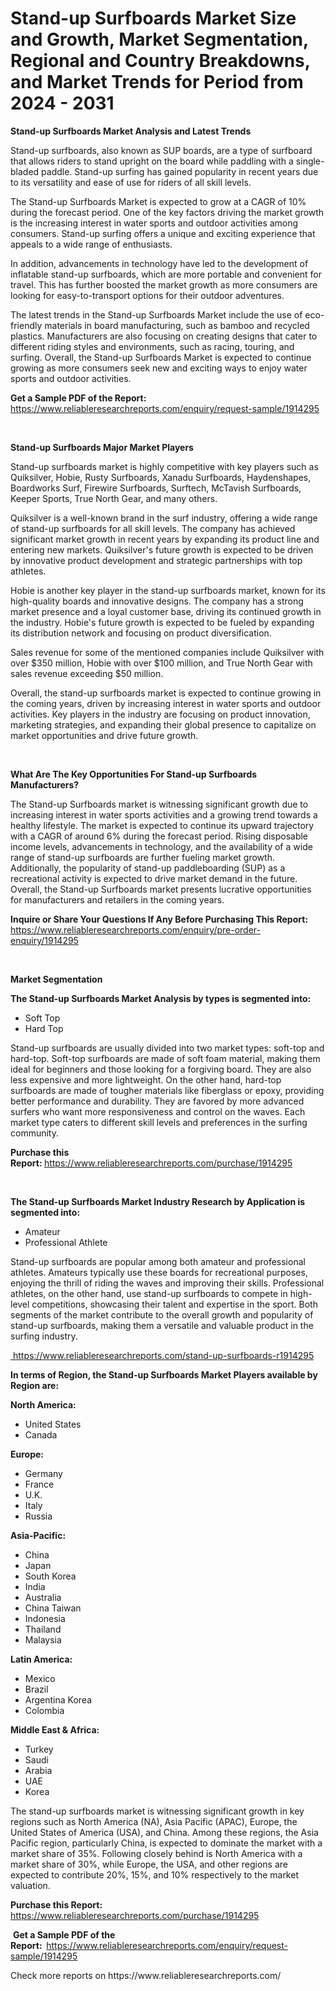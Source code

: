 <p><h1>Stand-up Surfboards Market Size and Growth, Market Segmentation, Regional and Country Breakdowns, and Market Trends for Period from 2024 -  2031</h1></p><p><strong>Stand-up Surfboards Market Analysis and Latest Trends</strong></p>
<p><p>Stand-up surfboards, also known as SUP boards, are a type of surfboard that allows riders to stand upright on the board while paddling with a single-bladed paddle. Stand-up surfing has gained popularity in recent years due to its versatility and ease of use for riders of all skill levels.</p><p>The Stand-up Surfboards Market is expected to grow at a CAGR of 10% during the forecast period. One of the key factors driving the market growth is the increasing interest in water sports and outdoor activities among consumers. Stand-up surfing offers a unique and exciting experience that appeals to a wide range of enthusiasts.</p><p>In addition, advancements in technology have led to the development of inflatable stand-up surfboards, which are more portable and convenient for travel. This has further boosted the market growth as more consumers are looking for easy-to-transport options for their outdoor adventures.</p><p>The latest trends in the Stand-up Surfboards Market include the use of eco-friendly materials in board manufacturing, such as bamboo and recycled plastics. Manufacturers are also focusing on creating designs that cater to different riding styles and environments, such as racing, touring, and surfing. Overall, the Stand-up Surfboards Market is expected to continue growing as more consumers seek new and exciting ways to enjoy water sports and outdoor activities.</p></p>
<p><strong>Get a Sample PDF of the Report:&nbsp;</strong> <a href="https://www.reliableresearchreports.com/enquiry/request-sample/1914295">https://www.reliableresearchreports.com/enquiry/request-sample/1914295</a></p>
<p>&nbsp;</p>
<p><strong>Stand-up Surfboards Major Market Players</strong></p>
<p><p>Stand-up surfboards market is highly competitive with key players such as Quiksilver, Hobie, Rusty Surfboards, Xanadu Surfboards, Haydenshapes, Boardworks Surf, Firewire Surfboards, Surftech, McTavish Surfboards, Keeper Sports, True North Gear, and many others. </p><p>Quiksilver is a well-known brand in the surf industry, offering a wide range of stand-up surfboards for all skill levels. The company has achieved significant market growth in recent years by expanding its product line and entering new markets. Quiksilver's future growth is expected to be driven by innovative product development and strategic partnerships with top athletes.</p><p>Hobie is another key player in the stand-up surfboards market, known for its high-quality boards and innovative designs. The company has a strong market presence and a loyal customer base, driving its continued growth in the industry. Hobie's future growth is expected to be fueled by expanding its distribution network and focusing on product diversification.</p><p>Sales revenue for some of the mentioned companies include Quiksilver with over $350 million, Hobie with over $100 million, and True North Gear with sales revenue exceeding $50 million.</p><p>Overall, the stand-up surfboards market is expected to continue growing in the coming years, driven by increasing interest in water sports and outdoor activities. Key players in the industry are focusing on product innovation, marketing strategies, and expanding their global presence to capitalize on market opportunities and drive future growth.</p></p>
<p>&nbsp;</p>
<p><strong>What Are The Key Opportunities For Stand-up Surfboards Manufacturers?</strong></p>
<p><p>The Stand-up Surfboards market is witnessing significant growth due to increasing interest in water sports activities and a growing trend towards a healthy lifestyle. The market is expected to continue its upward trajectory with a CAGR of around 6% during the forecast period. Rising disposable income levels, advancements in technology, and the availability of a wide range of stand-up surfboards are further fueling market growth. Additionally, the popularity of stand-up paddleboarding (SUP) as a recreational activity is expected to drive market demand in the future. Overall, the Stand-up Surfboards market presents lucrative opportunities for manufacturers and retailers in the coming years.</p></p>
<p><strong>Inquire or Share Your Questions If Any Before Purchasing This Report:</strong> <a href="https://www.reliableresearchreports.com/enquiry/pre-order-enquiry/1914295">https://www.reliableresearchreports.com/enquiry/pre-order-enquiry/1914295</a></p>
<p>&nbsp;</p>
<p><strong>Market Segmentation</strong></p>
<p><strong>The Stand-up Surfboards Market Analysis by types is segmented into:</strong></p>
<p><ul><li>Soft Top</li><li>Hard Top</li></ul></p>
<p><p>Stand-up surfboards are usually divided into two market types: soft-top and hard-top. Soft-top surfboards are made of soft foam material, making them ideal for beginners and those looking for a forgiving board. They are also less expensive and more lightweight. On the other hand, hard-top surfboards are made of tougher materials like fiberglass or epoxy, providing better performance and durability. They are favored by more advanced surfers who want more responsiveness and control on the waves. Each market type caters to different skill levels and preferences in the surfing community.</p></p>
<p><strong>Purchase this Report:&nbsp;</strong><a href="https://www.reliableresearchreports.com/purchase/1914295">https://www.reliableresearchreports.com/purchase/1914295</a></p>
<p>&nbsp;</p>
<p><strong>The Stand-up Surfboards Market Industry Research by Application is segmented into:</strong></p>
<p><ul><li>Amateur</li><li>Professional Athlete</li></ul></p>
<p><p>Stand-up surfboards are popular among both amateur and professional athletes. Amateurs typically use these boards for recreational purposes, enjoying the thrill of riding the waves and improving their skills. Professional athletes, on the other hand, use stand-up surfboards to compete in high-level competitions, showcasing their talent and expertise in the sport. Both segments of the market contribute to the overall growth and popularity of stand-up surfboards, making them a versatile and valuable product in the surfing industry.</p></p>
<p><a href="https://www.reliableresearchreports.com/stand-up-surfboards-r1914295">&nbsp;https://www.reliableresearchreports.com/stand-up-surfboards-r1914295</a></p>
<p><strong>In terms of Region, the Stand-up Surfboards Market Players available by Region are:</strong></p>
<p>
    <p> <strong> North America: </strong>
        <ul>
            <li>United States</li>
            <li>Canada</li>
        </ul>
        </p> 
    <p> <strong> Europe: </strong>
        <ul>
            <li>Germany</li>
            <li>France</li>
            <li>U.K.</li>
            <li>Italy</li>
            <li>Russia</li>
        </ul>
        </p> 
    <p> <strong> Asia-Pacific: </strong>
        <ul>
            <li>China</li>
            <li>Japan</li>
            <li>South Korea</li>
            <li>India</li>
            <li>Australia</li>
            <li>China Taiwan</li>
            <li>Indonesia</li>
            <li>Thailand</li>
            <li>Malaysia</li>
        </ul>
        </p> 
    <p> <strong> Latin America: </strong>
        <ul>
            <li>Mexico</li>
            <li>Brazil</li>
            <li>Argentina Korea</li>
            <li>Colombia</li>
        </ul>
        </p> 
    <p> <strong> Middle East & Africa: </strong>
        <ul>
            <li>Turkey</li>
            <li>Saudi</li>
            <li>Arabia</li>
            <li>UAE</li>
            <li>Korea</li>
        </ul>
    </p>
    </p>
<p><p>The stand-up surfboards market is witnessing significant growth in key regions such as North America (NA), Asia Pacific (APAC), Europe, the United States of America (USA), and China. Among these regions, the Asia Pacific region, particularly China, is expected to dominate the market with a market share of 35%. Following closely behind is North America with a market share of 30%, while Europe, the USA, and other regions are expected to contribute 20%, 15%, and 10% respectively to the market valuation.</p></p>
<p><strong>Purchase this Report: </strong><a href="https://www.reliableresearchreports.com/purchase/1914295">https://www.reliableresearchreports.com/purchase/1914295</a></p>
<p>&nbsp;<strong>Get a Sample PDF of the Report:&nbsp;&nbsp;</strong><a href="https://www.reliableresearchreports.com/enquiry/request-sample/1914295">https://www.reliableresearchreports.com/enquiry/request-sample/1914295</a></p>
<p><strong></strong></p>
<p>Check more reports on https://www.reliableresearchreports.com/</p>